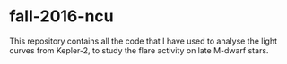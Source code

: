 # fall-2016-ncu

This repository contains all the code that I have used to analyse the light curves from Kepler-2, to study the flare activity
on late M-dwarf stars.

